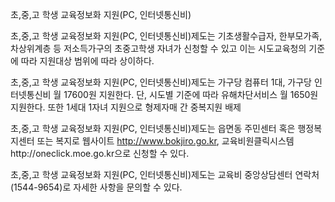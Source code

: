 초,중,고 학생 교육정보화 지원(PC, 인터넷통신비)


초,중,고 학생 교육정보화 지원(PC, 인터넷통신비)제도는 기초생활수급자, 한부모가족, 차상위계층 등 저소득가구의 초중고학생 자녀가 신청할 수 있고 이는 시도교육청의 기준에 따라 지원대상 범위에 따라 상이하다.


초,중,고 학생 교육정보화 지원(PC, 인터넷통신비)제도는 가구당 컴퓨터 1대, 가구당 인터넷통신비 월 17600원 지원한다. 단, 시도별 기준에 따라 유해차단서비스 월 1650원 지원한다. 또한 1세대 1자녀 지원으로 형제자매 간 중복지원 배제


초,중,고 학생 교육정보화 지원(PC, 인터넷통신비)제도는 읍면동 주민센터 혹은 행정복지센터 또는 복지로 웹사이트 http://www.bokjiro.go.kr, 교육비원클릭시스템http://oneclick.moe.go.kr으로 신청할 수 있다.


초,중,고 학생 교육정보화 지원(PC, 인터넷통신비)제도는 교육비 중앙상담센터 연락처 (1544-9654)로 자세한 사항을 문의할 수 있다.